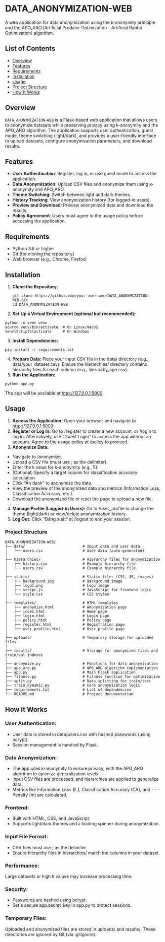 # DATA_ANONYMIZATION-WEB
A web application for data anonymization using the k-anonymity principle and the APO_ARO (Artificial Predator Optimization - Artificial Rabbit Optimization) algorithm.
## List of Contents
- [Overview](#overview)
- [Features](#features)
- [Requirements](#requirements)
- [Installation](#installation)
- [Usage](#usage)
- [Project Structure](#project-structure)
- [How It Works](#how-it-works)

## Overview
`DATA_ANONYMIZATION-WEB` is a Flask-based web application that allows users to anonymize datasets while preserving privacy using k-anonymity and the APO_ARO algorithm. The application supports user authentication, guest mode, theme switching (light/dark), and provides a user-friendly interface to upload datasets, configure anonymization parameters, and download results.

## Features
- **User Authentication**: Register, log in, or use guest mode to access the application.
- **Data Anonymization**: Upload CSV files and anonymize them using k-anonymity and APO_ARO.
- **Theme Switching**: Switch between light and dark themes.
- **History Tracking**: View anonymization history (for logged-in users).
- **Preview and Download**: Preview anonymized data and download the results.
- **Policy Agreement**: Users must agree to the usage policy before accessing the application.

## Requirements
- Python 3.8 or higher
- Git (for cloning the repository)
- Web browser (e.g., Chrome, Firefox)

## Installation
1. **Clone the Repository**:
   ```
   git clone https://github.com/your-username/DATA_ANONYMIZATION-WEB.git
   cd DATA_ANONYMIZATION-WEB
2. **Set Up a Virtual Environment (optional but recommended):**
```
python -m venv venv
source venv/bin/activate  # On Linux/macOS
venv\Scripts\activate     # On Windows
```
3. **Install Dependencies:**
```
pip install -r requirements.txt
```
4. **Prepare Data:**
Place your input CSV file in the data/ directory (e.g., data/your_dataset.csv).
Ensure the hierarchies/ directory contains hierarchy files for each column (e.g., hierarchy_age.csv).
5. **Run the Application:**
```
python app.py
```
The app will be available at http://127.0.0.1:5000.
## Usage
1. **Access the Application:**
Open your browser and navigate to http://127.0.0.1:5000.
2. **Register or Log In:**
Go to /register to create a new account, or /login to log in.
Alternatively, use "Guest Login" to access the app without an account.
Agree to the usage policy at /policy to proceed.
3. **Anonymize Data:**
- Navigate to /anonymize.
- Upload a CSV file (must use ; as the delimiter).
- Enter the k value for k-anonymity (e.g., 5).
- (Optional) Specify a target column for classification accuracy calculation.
- Click "Ẩn danh" to anonymize the data.
- View the preview of the anonymized data and metrics (Information Loss, Classification Accuracy, etc.).
- Download the anonymized file or reset the page to upload a new file.
4. **Manage Profile (Logged-in Users):**
Go to /user_profile to change the theme (light/dark) or view/delete anonymization history.
5. **Log Out:**
Click "Đăng xuất" at /logout to end your session.
### Project Structure
```
DATA_ANONYMIZATION-WEB/
├── data/                          # Input data and user data
│   └── users.csv                  # User data (auto-generated)
│
├── hierarchies/                   # Hierarchy files for anonymization
│   ├── history.csv                # Example hierarchy file
│   └── users.csv                  # Example hierarchy file
│
├── static/                        # Static files (CSS, JS, images)
│   ├── background.jpg             # Background image
│   ├── logo1.png                  # Logo image
│   ├── script.js                  # JavaScript for frontend logic
│   └── style.css                  # CSS styles
│
├── templates/                     # HTML templates
│   ├── anonymize.html             # Anonymization page
│   ├── index.html                 # Home page
│   ├── login.html                 # Login page
│   ├── policy.html                # Policy page
│   ├── register.html              # Registration page
│   └── user_profile.html          # User profile page
│
├── uploads/                       # Temporary storage for uploaded files
│
├── results/                       # Storage for anonymized files and train/val indexes
│
├── anonymize.py                   # Functions for data anonymization
├── apo_aro.py                     # APO_ARO algorithm implementation
├── app.py                         # Main Flask application
├── fitness.py                     # Fitness function for optimization
├── split.py                       # Data splitting for train/test
├── train_dynamic.py               # Core anonymization logic
├── requirements.txt               # List of dependencies
└── README.md                      # Project documentation
```
## How It Works
### User Authentication:
- User data is stored in data/users.csv with hashed passwords (using bcrypt).
- Session management is handled by Flask.
### Data Anonymization:
- The app uses k-anonymity to ensure privacy, with the APO_ARO algorithm to optimize generalization levels.
- Input CSV files are processed, and hierarchies are applied to generalize data.
- Metrics like Information Loss (IL), Classification Accuracy (CA), and - - - Penalty (m) are calculated.
### Frontend:
- Built with HTML, CSS, and JavaScript.
- Supports light/dark themes and a loading spinner during anonymization.
### Input File Format:
- CSV files must use ; as the delimiter.
- Ensure hierarchy files in hierarchies/ match the columns in your dataset.
### Performance:
Large datasets or high k values may increase processing time.
### Security:
- Passwords are hashed using bcrypt.
- Set a secure app.secret_key in app.py to protect sessions.
### Temporary Files:
Uploaded and anonymized files are stored in uploads/ and results/. These directories are ignored by Git (via .gitignore).
